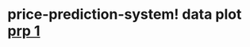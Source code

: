 # price-prediction-system! data plot [prp 1](https://user-images.githubusercontent.com/82870495/181072145-a018194a-fcff-4f57-b009-c2a499b5075d.JPG)
